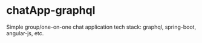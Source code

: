 # chatApp-graphql
Simple group/one-on-one chat application
tech stack: graphql, spring-boot, angular-js, etc.
